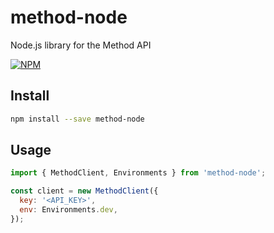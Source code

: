 # method-node
Node.js library for the Method API

[![NPM](https://img.shields.io/npm/v/method-node.svg)](https://www.npmjs.com/package/method-node)

## Install

```bash
npm install --save method-node
```

## Usage

```jsx
import { MethodClient, Environments } from 'method-node';

const client = new MethodClient({
  key: '<API_KEY>',
  env: Environments.dev,
});
```
